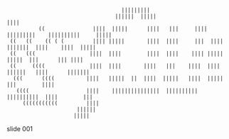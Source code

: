
                                        |||||||||
                                      ||||||  |||||                                                 ||||
              ((               ||||  |||||      ||||   |||     ||||   |||||||||    ||||||||||     |||||
     ((   ((    (( ( (         |||| |||||       ||||  ||||     |||  |||| |||||||  ||||    ||||  |||||
     ((   (((                 ||||  ||||        ||||  ||||    |||| |||||   |||||  |||      ||| ||||
     ((     ((((              ||||  ||||       ||||   |||    ||||  |||| ||||||   ||||      |||||||
      (((      ((((          ||||   |||||  ||  ||||  |||||   ||||  |||||         |||        ||||
       ((((                  ||||    |||||||||||||||  ||||||||||    ||||||||||  ||||        |||
         (((((((((((         ||||
                          ||||||
                         |||||









































































slide 001
